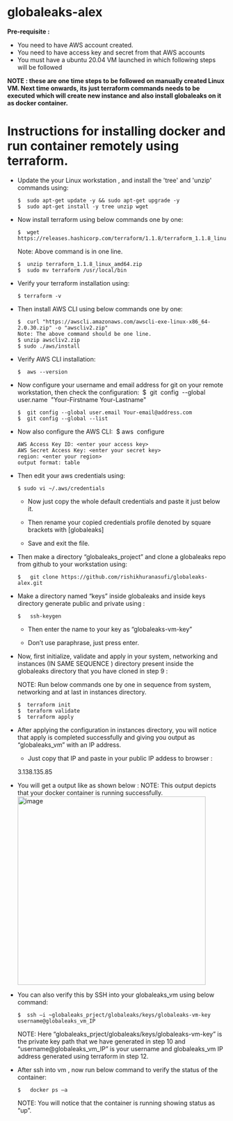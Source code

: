 # globaleaks-alex
<b> Pre-requisite : </b>
  - You need to have AWS account created. 
  - You need to have access key and secret from that AWS accounts
  - You must have a ubuntu 20.04 VM launched in which following steps will be followed 

  <b>NOTE : these are one time steps to be followed on manually created Linux VM. Next time onwards, its just terraform commands needs to be executed which will create new instance and also install globaleaks on it as docker container.    </b>

# Instructions for installing docker and run container remotely using terraform.

- Update the your Linux workstation , and install the 'tree' and 'unzip' commands using: 
    
    ```
    $  sudo apt-get update -y && sudo apt-get upgrade -y 
    $  sudo apt-get install -y tree unzip wget
    ```
- Now install terraform using below commands one by one:
    
    ```
    $  wget https://releases.hashicorp.com/terraform/1.1.8/terraform_1.1.8_linux_amd64.zip
    ```
    
    Note: Above command is in one line.
    
    ```
    $  unzip terraform_1.1.8_linux_amd64.zip
    $  sudo mv terraform /usr/local/bin
    ```
    
- Verify your terraform installation using:
    ```
    $ terraform -v
    ```
    
- Then install AWS CLI using  below commands one by one:
    ```
    $  curl "https://awscli.amazonaws.com/awscli-exe-linux-x86_64-2.0.30.zip" -o "awscliv2.zip"
    Note: The above command should be one line.
    $ unzip awscliv2.zip
    $ sudo ./aws/install
    ```
    
- Verify AWS CLI installation: 
    ```
    $  aws --version
    ```
    
- Now configure your username and email address for git on your remote workstation, then check the configuration:  $  git  config  --global  user.name  "Your-Firstname Your-Lastname"
    ```
    $  git config --global user.email Your-email@address.com
    $  git config --global --list
    ```

- Now also configure the AWS CLI:  $   aws  configure
    
    ```
    AWS Access Key ID: <enter your access key>
    AWS Secret Access Key: <enter your secret key>
    region: <enter your region>
    output format: table
    ```
    
- Then edit your aws credentials using:
    ```
    $ sudo vi ~/.aws/credentials
    ```

  - Now just copy the whole default credentials and paste it just below it.

  - Then rename your copied  credentials profile denoted by square brackets with  [globaleaks]

  - Save and exit the file.

- Then make a directory “globaleaks_project” and  clone a globaleaks repo from github to your workstation using:
    ```
    $   git clone https://github.com/rishikhuranasufi/globaleaks-alex.git
    ```
    
- Make a  directory named “keys” inside globaleaks and inside keys directory generate public and private using : 
    ```
    $   ssh-keygen
    ```
    
  - Then enter the name to your key as “globaleaks-vm-key”

  - Don’t use paraphrase, just press enter.

- Now, first initialize, validate and apply in your system, networking and  instances (IN SAME SEQUENCE ) directory present inside the globaleaks directory that you have cloned in step 9 :

  NOTE:  Run below commands one by one in sequence from system, networking and at last in  instances directory.
    ```
    $  terraform init
    $  teraform validate
    $  terraform apply
    ```
    
- After applying the configuration in instances directory, you will notice that apply is completed successfully and giving you output as “globaleaks_vm” with an IP address.
 
   - Just copy that IP and paste in your public IP addess to browser :

    3.138.135.85

- You will get a output like as shown below :
  NOTE: This output depicts that your docker container is running successfully.
  <img width="432" alt="image" src="https://user-images.githubusercontent.com/9928392/165320057-d796d182-86c8-4df6-8831-67619ec3c8c9.png">


- You can also verify this by SSH into your globaleaks_vm using below command:
    ```
    $  ssh –i ~globaleaks_prject/globaleaks/keys/globaleaks-vm-key username@globaleaks_vm_IP
    ```
    
    NOTE:  Here “globaleaks_prject/globaleaks/keys/globaleaks-vm-key” is the private key path that we have generated in step 10 and “username@globaleaks_vm_IP” is your username and globaleaks_vm  IP address generated  using  terraform in step 12.

- After ssh into vm , now run below command to verify the status of the container:
    ```
    $   docker ps –a 
    ```
    
    NOTE:  You will notice that the container is running showing status as “up”.

